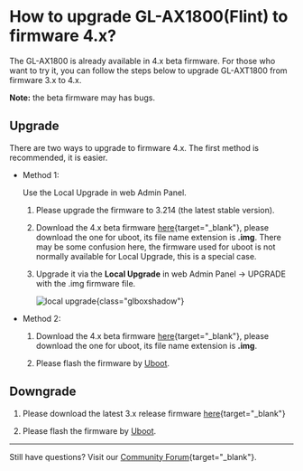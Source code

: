 # How to upgrade GL-AX1800(Flint) to firmware 4.x?

The GL-AX1800 is already available in 4.x beta firmware. For those who want to try it, you can follow the steps below to upgrade GL-AXT1800 from firmware 3.x to 4.x.

**Note:** the beta firmware may has bugs.

## Upgrade

There are two ways to upgrade to firmware 4.x. The first method is recommended, it is easier.

- Method 1:

    Use the Local Upgrade in web Admin Panel.

    1. Please upgrade the firmware to 3.214 (the latest stable version).

    2. Download the 4.x beta firmware [here](https://dl.gl-inet.com/?model=ax1800&type=beta){target="_blank"}, please download the one for uboot, its file name extension is **.img**. There may be some confusion here, the firmware used for uboot is not normally available for Local Upgrade, this is a special case.

    3. Upgrade it via the **Local Upgrade** in web Admin Panel -> UPGRADE with the .img firmware file.

        ![local upgrade](https://static.gl-inet.com/docs/en/3/setup/share/upgrade/local_upgrade.png){class="glboxshadow"}

- Method 2:

    1. Download the 4.x beta firmware [here](https://dl.gl-inet.com/?model=ax1800&type=beta){target="_blank"}, please download the one for uboot, its file name extension is **.img**.

    2. Please flash the firmware by [Uboot](../debrick/).

## Downgrade

1. Please download the latest 3.x release firmware [here](https://dl.gl-inet.com/?model=ax1800){target="_blank"}

2. Please flash the firmware by [Uboot](../debrick/).

---

Still have questions? Visit our [Community Forum](https://forum.gl-inet.com){target="_blank"}.
